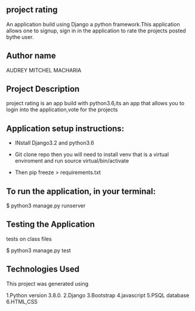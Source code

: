 ## project rating
An application build using Django a python framework.This application allows one to signup, sign in in the application to rate the projects posted bythe user.

## Author name
AUDREY MITCHEL MACHARIA

## Project Description
project rating is an app build with python3.6,its an app that allows you to login into the application,vote for the projects 

## Application setup instructions:
- INstall Django3.2 and python3.6

- Git clone repo then you will need to install venv that is a  virtual enviroment and run source virtual/bin/activate

- Then pip freeze > requirements.txt

## To run the application, in your terminal:

$ python3 manage.py runserver



## Testing the Application
tests on class files

  $ python3 manage.py test



## Technologies Used
This project was generated using

1.Python version 3.8.0.
2.Django
3.Bootstrap
4.javascript
5.PSQL database
6.HTML,CSS
